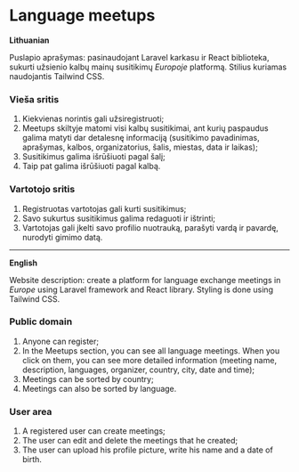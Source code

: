 # Language meetups

**Lithuanian**

Puslapio aprašymas: pasinaudojant Laravel karkasu ir React biblioteka, sukurti užsienio kalbų mainų susitikimų _Europoje_ platformą. Stilius kuriamas naudojantis Tailwind CSS.

### Vieša sritis

1. Kiekvienas norintis gali užsiregistruoti;
2. Meetups skiltyje matomi visi kalbų susitikimai, ant kurių paspaudus galima matyti dar detalesnę informaciją (susitikimo pavadinimas, aprašymas, kalbos, organizatorius, šalis, miestas, data ir laikas);
3. Susitikimus galima išrūšiuoti pagal šalį;
4. Taip pat galima išrūšiuoti pagal kalbą.

### Vartotojo sritis

1. Registruotas vartotojas gali kurti susitikimus;
2. Savo sukurtus susitikimus galima redaguoti ir ištrinti;
3. Vartotojas gali įkelti savo profilio nuotrauką, parašyti vardą ir pavardę, nurodyti gimimo datą.

---

**English**

Website description: create a platform for language exchange meetings in _Europe_ using Laravel framework and React library. Styling is done using Tailwind CSS.

### Public domain

1. Anyone can register;
2. In the Meetups section, you can see all language meetings. When you click on them, you can see more detailed information (meeting name, description, languages, organizer, country, city, date and time);
3. Meetings can be sorted by country;
4. Meetings can also be sorted by language.

### User area

1. A registered user can create meetings;
2. The user can edit and delete the meetings that he created;
3. The user can upload his profile picture, write his name and a date of birth.
